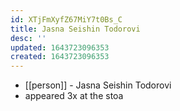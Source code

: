 ```yaml
---
id: XTjFmXyfZ67MiY7t0Bs_C
title: Jasna Seishin Todorovi
desc: ''
updated: 1643723096353
created: 1643723096353
---
```



- [[person]] - Jasna Seishin Todorovi
- appeared 3x at the stoa
